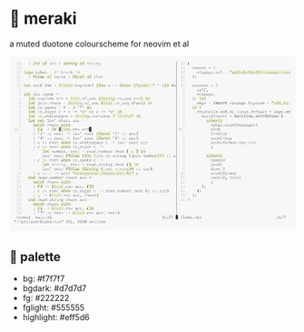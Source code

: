 # 🍵 meraki

a muted duotone colourscheme for neovim et al

![Meraki](.github/assets/meraki.png)

## 🎨 palette

- bg: #f7f7f7
- bgdark: #d7d7d7
- fg: #222222
- fglight: #555555
- highlight: #eff5d6
